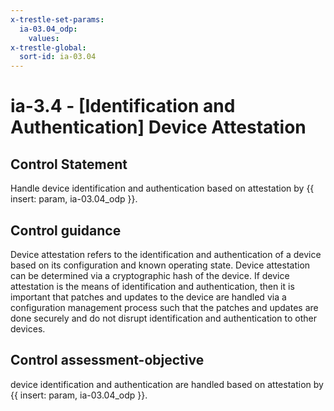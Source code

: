 ```yaml
---
x-trestle-set-params:
  ia-03.04_odp:
    values:
x-trestle-global:
  sort-id: ia-03.04
---
```


# ia-3.4 - \[Identification and Authentication\] Device Attestation

## Control Statement

Handle device identification and authentication based on attestation by {{ insert: param, ia-03.04_odp }}.

## Control guidance

Device attestation refers to the identification and authentication of a device based on its configuration and known operating state. Device attestation can be determined via a cryptographic hash of the device. If device attestation is the means of identification and authentication, then it is important that patches and updates to the device are handled via a configuration management process such that the patches and updates are done securely and do not disrupt identification and authentication to other devices.

## Control assessment-objective

device identification and authentication are handled based on attestation by {{ insert: param, ia-03.04_odp }}.
